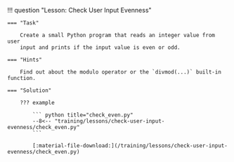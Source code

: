 !!! question "Lesson: Check User Input Evenness"
   
    === "Task"
        
        Create a small Python program that reads an integer value from user
        input and prints if the input value is even or odd.

    === "Hints"
        
        Find out about the modulo operator or the `divmod(...)` built-in function.

    === "Solution"

        ??? example

            ``` python title="check_even.py"
            --8<-- "training/lessons/check-user-input-evenness/check_even.py"
            ```

            [:material-file-download:](/training/lessons/check-user-input-evenness/check_even.py)
